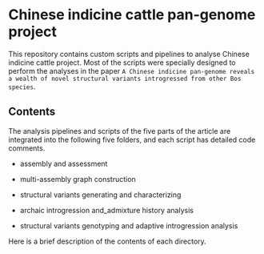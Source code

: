 # Chinese indicine cattle pan-genome project

This repository contains custom scripts and pipelines to analyse Chinese indicine cattle project. Most of the scripts were specially designed to perform the analyses in the paper ```A Chinese indicine pan-genome reveals a wealth of novel structural variants introgressed from other Bos species```.

## Contents
The analysis pipelines and scripts of the five parts of the article are integrated into the following five folders, and each script has detailed code comments.

- assembly and assessment

* multi-assembly graph construction

* structural variants generating and characterizing

* archaic introgression and_admixture history analysis

* structural variants genotyping and adaptive introgression analysis

Here is a brief description of the contents of each directory.
